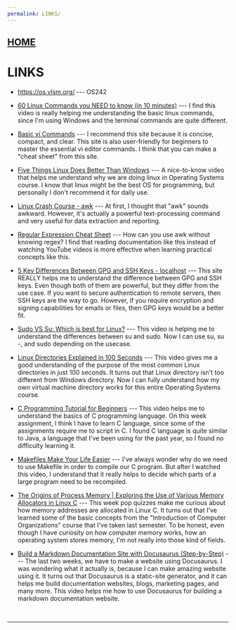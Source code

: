 ```yaml
---
permalink: LINKS/
---
```


## [HOME](../)
# LINKS

* <https://os.vlsm.org/> --- OS242

* [60 Linux Commands you NEED to know (in 10 minutes)](https://www.youtube.com/watch?v=gd7BXuUQ91w) --- I find this video is really helping me understanding the basic linux commands, since I'm using Windows and the terminal commands are quite different.

* [Basic vi Commands](https://www.cs.colostate.edu/helpdocs/vi.html) --- I recommend this site because it is concise, compact, and clear. This site is also user-friendly for beginners to master the essential vi editor commands. I think that you can make a "cheat sheet" from this site.  

* [Five Things Linux Does Better Than Windows](https://www.youtube.com/watch?v=R4OaB3kSiMI) --- A nice-to-know video that helps me understand why we are doing linux in Operating Systems course. I know that linux might be the best OS for programming, but personally I don't recommend it for daily use.

* [Linux Crash Course - awk](https://www.youtube.com/watch?v=oPEnvuj9QrI) --- At first, I thought that "awk" sounds awkward. However, it's actually a powerful text-processing command and very useful for data extraction and reporting.

* [Regular Expression Cheat Sheet](https://docs.linuxfoundation.org/v2/security-service/manage-false-positives/regular-expressions-cheat-sheet) --- How can you use awk without knowing regex? I find that reading documentation like this instead of watching YouTube videos is more effective when learning practical concepts like this.

* [5 Key Differences Between GPG and SSH Keys - localhost](https://locall.host/gpg-vs-ssh-key/) --- This site REALLY helps me to understand the difference between GPG and SSH keys. Even though both of them are powerful, but they differ from the use case. If you want to secure authentication to remote servers, then SSH keys are the way to go. However, if you require encryption and signing capabilities for emails or files, then GPG keys would be a better fit.

* [Sudo VS Su: Which is best for Linux?](https://www.youtube.com/watch?v=fjQXPnQyOsw) --- This video is helping me to understand the differences between su and sudo. Now I can use su, su -, and sudo depending on the usecase.

* [Linux Directories Explained in 100 Seconds](https://www.youtube.com/watch?v=42iQKuQodW4) --- This video gives me a good understanding of the purpose of the most common Linux directories in just 100 seconds. It turns out that Linux directory isn't too different from Windows directory. Now I can fully understand how my own virtual machine directory works for this entire Operating Systems course.

* [C Programming Tutorial for Beginners](https://www.youtube.com/watch?v=KJgsSFOSQv0) --- This video helps me to understand the basics of C programming language. On this week assignment, I think I have to learn C language, since some of the assignments require me to script in C. I found C language is quite similar to Java, a language that I've been using for the past year, so I found no difficulty learning it.

* [Makefiles Make Your Life Easier](https://www.youtube.com/watch?v=yWLkyN_Satk) --- I've always wonder why do we need to use Makefile in order to compile our C program. But after I watched this video, I understand that it really helps to decide which parts of a large program need to be recompiled.

* [The Origins of Process Memory | Exploring the Use of Various Memory Allocators in Linux C](https://www.youtube.com/watch?v=c7xf5dvUb_Q) --- This week pop quizzes make me curious about how memory addresses are allocated in Linux C. It turns out that I've learned some of the basic concepts from the "Introduction of Computer Organizations" course that I've taken last semester. To be honest, even though I have curiosity on how computer memory works, how an operating system stores memory, I'm not really into those kind of fields.

* [Build a Markdown Documentation Site with Docusaurus (Step-by-Step)](https://www.youtube.com/watch?v=2R53Y7eP45k) --- The last two weeks, we have to make a website using Docusaurus. I was wondering what it actually is, because I can make amazing website using it. It turns out that Docusaurus is a static-site generator, and it can helps me build documentation websites, blogs, marketing pages, and many more. This video helps me how to use Docusaurus for building a markdown documentation website.

<br>
<hr>
